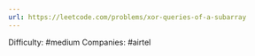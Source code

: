 ```yaml
---
url: https://leetcode.com/problems/xor-queries-of-a-subarray
---
```


Difficulty: #medium
Companies: #airtel